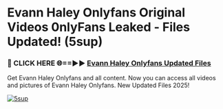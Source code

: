 # Evann Haley Onlyfans Original Videos 0nlyFans Leaked - Files Updated! (5sup)

<h3>🔴 CLICK HERE 🌐==►► <a href="https://tinyurl.com/2jnfzry5" rel="nofollow">Evann Haley Onlyfans Updated Files</a></h3>

Get Evann Haley Onlyfans and all content. Now you can access all videos and pictures of Evann Haley Onlyfans. New Updated Files 2025!

[![5sup](https://i.imgur.com/GyGTBgg.gif)](https://tinyurl.com/2jnfzry5)
